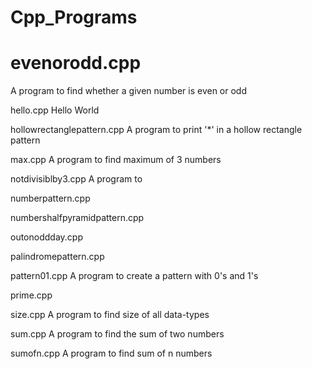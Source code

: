 ﻿# Cpp_Programs

# evenorodd.cpp

A program to find whether a given number is even or odd

hello.cpp
Hello World

hollowrectanglepattern.cpp
A program to print '*' in a hollow rectangle pattern

max.cpp
A program to find maximum of 3 numbers

notdivisiblby3.cpp
A program to 


numberpattern.cpp


numbershalfpyramidpattern.cpp



outonoddday.cpp


palindromepattern.cpp



pattern01.cpp
A program to create a pattern with 0's and 1's


prime.cpp



size.cpp
A program to find size of all data-types

sum.cpp
A program to find the sum of two numbers

sumofn.cpp
A program to find sum of n numbers
